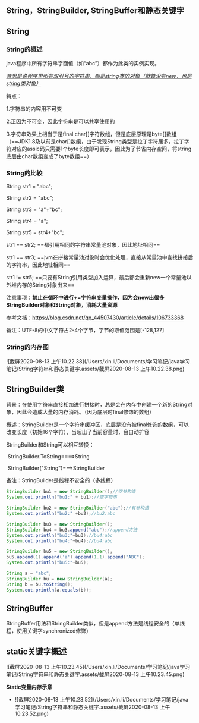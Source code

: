 ## String，StringBuilder, StringBuffer和静态关键字



## String

### String的概述

java程序中所有字符串字面值（如“abc”）都作为此类的实例实现。

*<u>意思是说程序里所有双引号的字符串，都是string类的对象（就算没有new，也是string类对象）</u>*

特点：

1.字符串的内容用不可变

2.正因为不可变，因此字符串是可以共享使用的

3.字符串效果上相当于是final char[]字符数组，但是底层原理是byte[]数组（==JDK1.8及以前是char[]数组，由于发现String类型是拉丁字符居多，拉丁字符对应的assic码只需要1个byte长度即可表示，因此为了节省内存空间，将string底层由char数组变成了byte数组==）



### String的比较

String str1 = "abc";

String str2 = "abc";

String str3 = "a"+"bc";

String str4 = "a";

String str5 = str4+"bc";

str1 == str2; ==都引用相同的字符串常量池对象，因此地址相同==

str1 == str3; ==jvm在拼接常量池对象时会优化处理，直接从常量池中查找拼接后的字符串，因此地址相同==

str1 != str5; ==只要有String引用类型加入运算，最后都会重新new一个常量池以外堆内存的String对象出来==



注意事项：**禁止在循环中进行+=字符串变量操作，因为会new出很多StringBuilder对象和String对象，消耗大量资源**

参考文档：https://blog.csdn.net/qq_44507430/article/details/106733368

备注：UTF-8的中文字符占2-4个字节，字节的取值范围是[-128,127]



### String的内存图

![截屏2020-08-13 上午10.22.38](/Users/xin.li/Documents/学习笔记/java学习笔记/String字符串和静态关键字.assets/截屏2020-08-13 上午10.22.38.png)



## StringBuilder类

背景：在使用字符串直接相加进行拼接时，总是会在内存中创建一个新的String对象，因此会造成大量的内存消耗。（因为底层时final修饰的数组）

概述：StringBuilder是一个字符串缓冲区，底层是没有被final修饰的数组，可以改变长度（初始16个字符），当超出了当前容量时，会自动扩容

StringBuilder和String可以相互转换：

​	StringBuilder.ToString====>String

​	StringBuilder("String")===>StringBuilder

备注：StringBuilder是线程不安全的（多线程）

```java
StringBuilder bu1 = new StringBuilder();//空参构造
System.out.println("bu1:" + bu1);//空字符串

StringBuilder bu2 = new StringBuilder("abc");//有参构造
System.out.println("bu2:" +bu2);//bu2:abc

StringBuilder bu3 = new StringBuilder();
StringBuilder bu4 = bu3.append("abc");//append方法
System.out.println("bu3:"+bu3);//bu4:abc
System.out.println("bu4:"+bu4);//bu4:abc

StringBuilder bu5 = new StringBuilder();
bu5.append(1).append('a').append(1.1).append("ABC");
System.out.println("bu5:"+bu5);

String a = "abc";
StringBuilder bu = new StringBuilder(a);
String b = bu.toString();
System.out.println(a.equals(b));
```



## StringBuffer

StringBuffer用法和StringBuilder类似，但是append方法是线程安全的（单线程，使用关键字synchronized修饰）



## static关键字概述

![截屏2020-08-13 上午10.23.45](/Users/xin.li/Documents/学习笔记/java学习笔记/String字符串和静态关键字.assets/截屏2020-08-13 上午10.23.45.png)

**Static变量内存示意**

- ![截屏2020-08-13 上午10.23.52](/Users/xin.li/Documents/学习笔记/java学习笔记/String字符串和静态关键字.assets/截屏2020-08-13 上午10.23.52.png)

